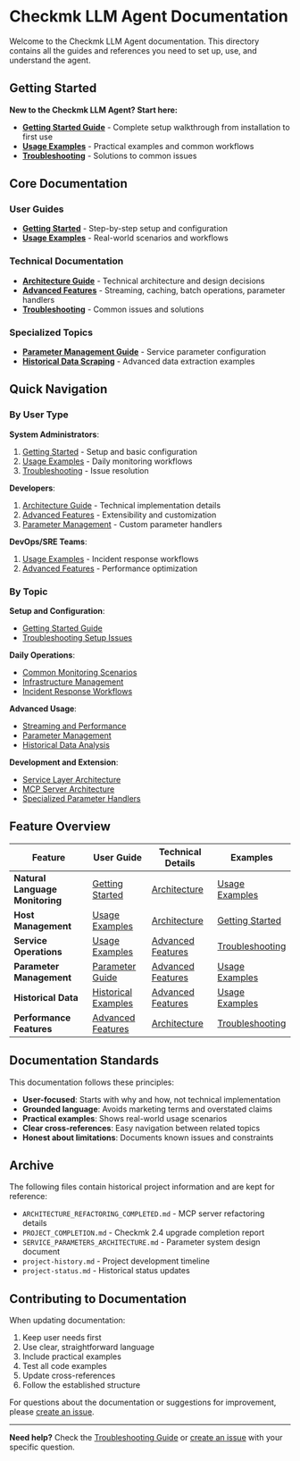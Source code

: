 # Checkmk LLM Agent Documentation

Welcome to the Checkmk LLM Agent documentation. This directory contains all the guides and references you need to set up, use, and understand the agent.

## Getting Started

**New to the Checkmk LLM Agent? Start here:**

- **[Getting Started Guide](getting-started.md)** - Complete setup walkthrough from installation to first use
- **[Usage Examples](USAGE_EXAMPLES.md)** - Practical examples and common workflows
- **[Troubleshooting](troubleshooting.md)** - Solutions to common issues

## Core Documentation

### User Guides
- **[Getting Started](getting-started.md)** - Step-by-step setup and configuration
- **[Usage Examples](USAGE_EXAMPLES.md)** - Real-world scenarios and workflows

### Technical Documentation
- **[Architecture Guide](architecture.md)** - Technical architecture and design decisions
- **[Advanced Features](ADVANCED_FEATURES.md)** - Streaming, caching, batch operations, parameter handlers
- **[Troubleshooting](troubleshooting.md)** - Common issues and solutions

### Specialized Topics
- **[Parameter Management Guide](PARAMETER_MANAGEMENT_GUIDE.md)** - Service parameter configuration
- **[Historical Data Scraping](historical_scraping_examples.md)** - Advanced data extraction examples

## Quick Navigation

### By User Type

**System Administrators**:
1. [Getting Started](getting-started.md) - Setup and basic configuration
2. [Usage Examples](USAGE_EXAMPLES.md) - Daily monitoring workflows
3. [Troubleshooting](troubleshooting.md) - Issue resolution

**Developers**:
1. [Architecture Guide](architecture.md) - Technical implementation details
2. [Advanced Features](ADVANCED_FEATURES.md) - Extensibility and customization
3. [Parameter Management](PARAMETER_MANAGEMENT_GUIDE.md) - Custom parameter handlers

**DevOps/SRE Teams**:
1. [Usage Examples](USAGE_EXAMPLES.md) - Incident response workflows
2. [Advanced Features](ADVANCED_FEATURES.md) - Performance optimization

### By Topic

**Setup and Configuration**:
- [Getting Started Guide](getting-started.md)
- [Troubleshooting Setup Issues](troubleshooting.md#installation-issues)

**Daily Operations**:
- [Common Monitoring Scenarios](USAGE_EXAMPLES.md#common-monitoring-scenarios)
- [Infrastructure Management](USAGE_EXAMPLES.md#infrastructure-management-tasks)
- [Incident Response Workflows](USAGE_EXAMPLES.md)

**Advanced Usage**:
- [Streaming and Performance](ADVANCED_FEATURES.md#streaming-support)
- [Parameter Management](PARAMETER_MANAGEMENT_GUIDE.md)
- [Historical Data Analysis](historical_scraping_examples.md)

**Development and Extension**:
- [Service Layer Architecture](architecture.md#service-layer-architecture)
- [MCP Server Architecture](architecture.md#mcp-server-architecture)
- [Specialized Parameter Handlers](ADVANCED_FEATURES.md#specialized-parameter-handlers)

## Feature Overview

| Feature                         | User Guide                                                            | Technical Details                                                        | Examples                                                |
| ------------------------------- | --------------------------------------------------------------------- | ------------------------------------------------------------------------ | ------------------------------------------------------- |
| **Natural Language Monitoring** | [Getting Started](getting-started.md#step-5-first-monitoring-queries) | [Architecture](architecture.md)                                          | [Usage Examples](USAGE_EXAMPLES.md)                     |
| **Host Management**             | [Usage Examples](USAGE_EXAMPLES.md#infrastructure-management-tasks)   | [Architecture](architecture.md#service-implementations)                  | [Getting Started](getting-started.md)                   |
| **Service Operations**          | [Usage Examples](USAGE_EXAMPLES.md#common-monitoring-scenarios)       | [Advanced Features](ADVANCED_FEATURES.md)                                | [Troubleshooting](troubleshooting.md)                   |
| **Parameter Management**        | [Parameter Guide](PARAMETER_MANAGEMENT_GUIDE.md)                      | [Advanced Features](ADVANCED_FEATURES.md#specialized-parameter-handlers) | [Usage Examples](USAGE_EXAMPLES.md)                     |
| **Historical Data**             | [Historical Examples](historical_scraping_examples.md)                | [Advanced Features](ADVANCED_FEATURES.md)                                | [Usage Examples](USAGE_EXAMPLES.md)                     |
| **Performance Features**        | [Advanced Features](ADVANCED_FEATURES.md)                             | [Architecture](architecture.md#performance-characteristics)              | [Troubleshooting](troubleshooting.md#high-memory-usage) |

## Documentation Standards

This documentation follows these principles:
- **User-focused**: Starts with why and how, not technical implementation
- **Grounded language**: Avoids marketing terms and overstated claims
- **Practical examples**: Shows real-world usage scenarios
- **Clear cross-references**: Easy navigation between related topics
- **Honest about limitations**: Documents known issues and constraints

## Archive

The following files contain historical project information and are kept for reference:
- `ARCHITECTURE_REFACTORING_COMPLETED.md` - MCP server refactoring details
- `PROJECT_COMPLETION.md` - Checkmk 2.4 upgrade completion report
- `SERVICE_PARAMETERS_ARCHITECTURE.md` - Parameter system design document
- `project-history.md` - Project development timeline
- `project-status.md` - Historical status updates

## Contributing to Documentation

When updating documentation:
1. Keep user needs first
2. Use clear, straightforward language
3. Include practical examples
4. Test all code examples
5. Update cross-references
6. Follow the established structure

For questions about the documentation or suggestions for improvement, please [create an issue](../../issues).

---

**Need help?** Check the [Troubleshooting Guide](troubleshooting.md) or [create an issue](../../issues) with your specific question.